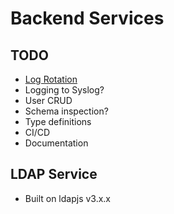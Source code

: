 # Backend Services

## TODO
- [Log Rotation](https://getpino.io/#/docs/help?id=rotate)
- Logging to Syslog?
- User CRUD
- Schema inspection?
- Type definitions
- CI/CD
- Documentation

## LDAP Service
- Built on ldapjs v3.x.x